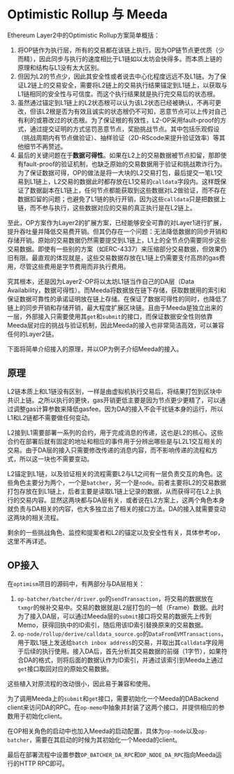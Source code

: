 # Optimistic Rollup 与 Meeda

Ethereum Layer2中的Optimistic Rollup方案简单概括：

1. 将OP链作为执行层，所有的交易都在该链上执行。因为OP链节点更优质（少而精），因此同步与执行的速度相比于L1链如以太坊会快得多。而本质上链的原理和结构与L1没有太大区别。
2. 但因为L2的节点少，因此其安全性或者说去中心化程度远远不及L1链。为了保证L2链上的交易安全，需要将L2链上的交易执行结果锚定到L1链上，以获取与L1链相同的安全性与可信度。而这个执行结果就是执行完交易后的状态根。
3. 虽然通过锚定到L1链上的L2状态根可以认为该L2状态已经被确认，不再可更改，但该L2根是否为有效且诚实的状态根仍不可知，恶意节点可以上传对自己有利的或篡改过的状态根。为了保证根的有效性，L2-OP采用fault-proof的方式，通过提交证明的方式惩罚恶意节点，奖励挑战节点。其中包括乐观假设（挑战周期内有节点做验证）、抽样验证（2D-RScode来提升验证效率）等其他细节不再赘述。
4. 最后的关键问题在于**数据可得性**。如果在L2上的交易数据被节点扣留，那即使有fault-proof的验证机制，也缺乏原始的交易数据用于验证和挑战欺诈行为。为了保证数据可得，OP的做法是将一大块的L2交易打包，最后提交一笔L1交易到L1链上，L2交易的数据此时都存放在L1交易的`calldata`字段内。这样既保证了数据副本在L1链上，任何节点都能获取到这些数据对L2做验证，而不存在数据扣留的问题；也避免了L1链的执行开销，因为这些`calldata`只是把数据上链，而不参与执行，这些数据对应的交易的真正执行是在L2链上。

至此，OP方案作为Layer2的扩展方案，已经能够安全可靠的对Layer1进行扩展，提升吞吐量并降低交易费开销。但其仍存在一个问题：无法降低数据的同步开销和存储开销。原始的交易数据仍然需要提交到L1链上，L1上的全节点仍需要同步这些交易数据。即使有一些别的方案（如ERC-4337）来压缩部分交易数据，但效果仍旧有限。最直观的体现就是，这些交易数据存放在L1链上仍需要支付高昂的gas费用，尽管这些费用是字节费用而非执行费用。

究其根本，还是因为Layer2-OP将以太坊L1链当作自己的DA层（Data Availability，数据可得性）。而Meeda将数据放在链下存储，获取数据用的索引和保证数据可靠性的承诺证明放在链上存储。在保证了数据可得性的同时，也降低了链上的同步开销和存储开销，最大程度扩展区块链。且由于Meeda是独立出来的一层，外部接入只需要使用其`get`和`submit`的接口，而保证数据安全性则依靠Meeda层对应的挑战与验证机制，因此Meeda的接入也非常简洁高效，可以兼容任何的Layer2链。

下面将简单介绍接入的原理，并以OP为例子介绍Meeda的接入。

## 原理

L2链本质上和L1链没有区别，一样是由虚拟机执行交易后，将结果打包到区块中共识上链。之所以执行的更快，gas开销更低主要是因为节点更少更精了，可以通过调整gas计算参数来降低gasfee。因为DA的接入不会干扰链本身的运行，所以L1和L2链都不需要做任何变动。

L2接到L1需要部署一系列的合约，用于完成消息的传递，这也是L2的核心。这些合约在部署后就有固定的地址和相应的事件用于分辨出哪些是与L2L1交互相关的交易。由于DA层的接入只需要修改传递的消息内容，而不影响传递的流程和方式，所以这一块也不需要变动。

L2锚定到L1链，以及验证相关的流程需要L2与L1之间有一层负责交互的角色。这些角色主要分为两个，一个是`batcher`，另一个是`node`。前者主要将L2的交易数据打包存放在到L1链上，后者主要是读取L1链上记录的数据，从而获得可在L2上执行的交易内容。显然这两块都与DA层有关，或者说在L2方案上，这两个角色本身就负责与DA相关的内容，也大多独立出了相关的接口方法。DA的接入就需要变动这两块的相关流程。

剩余的一些挑战角色、监控和提案者和L2的锚定以及安全性有关，具体参考op，这里不再详述。

## OP接入

在`optimism`项目的源码中，有两部分与DA层相关：

1. `op-batcher/batcher/driver.go`的`sendTransaction`，将交易的数据放在`txmgr`的候补交易中。交易的数据就是L2层打包的一帧（Frame）数据。此时为了接入DA层，可以通过Meeda层的`submit`接口将交易的数据先上传到Memo，获得回执中的ID索引，随后用该ID索引替换原来的交易数据。
2. `op-node/rollup/derive/calldata_source.go`的`DataFromEVMTransactions`，用于取L1链上发送给`batch inbox address`的交易，并取出其`calldata`字段用于后续的执行使用。接入DA后，首先分析其交易数据的前缀（1字节），如果符合DA的格式，则将后面的数据认作为ID索引，并通过该索引到Meeda上通过`get`接口取回对应的原始交易数据。

这些植入对原流程的改动很小，因此易于兼容和使用。

为了调用Meeda上的`submit`和`get`接口，需要初始化一个Meeda的DABackend client来访问DA的RPC。在`op-memo`中抽象并封装了这两个接口，并提供相应的参数用于初始化client。

在OP相关角色的启动中也加入Meeda的启动配置，具体为`op-node`以及`op-batcher`，需要在其启动的时候为其初始化一个Meeda的client。

最后在部署流程中设置参数`OP_BATCHER_DA_RPC`和`OP_NODE_DA_RPC`指向Meeda运行的HTTP RPC即可。
